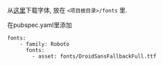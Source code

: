 从[这里](https://github.com/aosp-mirror/platform_frameworks_base/tree/master/data/fonts)下载字体, 放在 ```<项目根目录>/fonts``` 里.

在pubspec.yaml里添加
```
fonts:
    - family: Roboto
      fonts:
        - asset: fonts/DroidSansFallbackFull.ttf
```